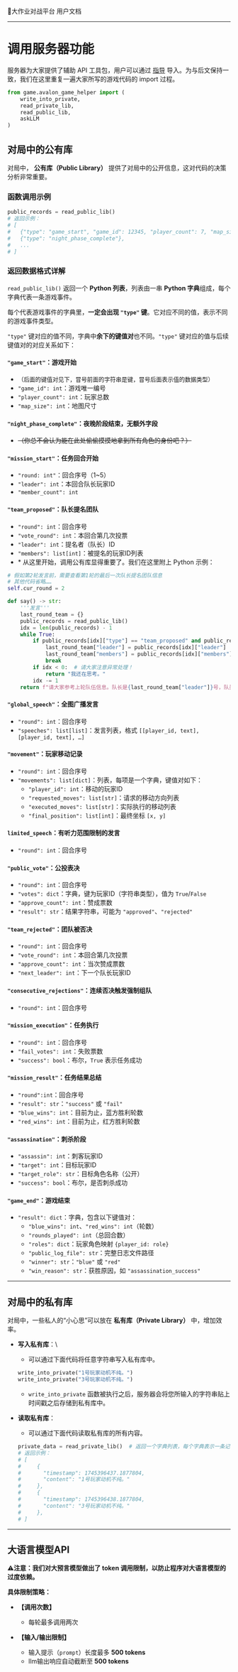 🧭大作业对战平台 用户文档

---

# 调用服务器功能

服务器为大家提供了辅助 API 工具包，用户可以通过 [指导](./code_submission_guide.md#可调用的辅助API) 导入。为与后文保持一致，我们在这里重复一遍大家所写的游戏代码的 import 过程。

```python
from game.avalon_game_helper import (
    write_into_private,
    read_private_lib,
    read_public_lib,
    askLLM
)
```

## 对局中的公有库  

对局中， **公有库（Public Library）** 提供了对局中的公开信息，这对代码的决策分析非常重要。

### 函数调用示例

```python
public_records = read_public_lib()
# 返回示例：
# [
#   {"type": "game_start", "game_id": 12345, "player_count": 7, "map_size": 9},
#   {"type": "night_phase_complete"},
#   ...
# ]
```

### 返回数据格式详解

`read_public_lib()` 返回一个 **Python 列表**，列表由一串 **Python 字典**组成，每个字典代表一条游戏事件。

每个代表游戏事件的字典里，**一定会出现 `"type"` 键**。它对应不同的值，表示不同的游戏事件类型。

`"type"` 键对应的值不同，字典中**余下的键值对**也不同。`"type"` 键对应的值与后续键值对的对应关系如下：

#### **`"game_start"`**：游戏开始
  - <span style="font-size: small;">（后面的键值对见下，冒号前面的字符串是键，冒号后面表示值的数据类型）</span>
  - `"game_id": int`：游戏唯一编号
  - `"player_count": int`：玩家总数
  - `"map_size": int`：地图尺寸

#### **`"night_phase_complete"`**：夜晚阶段结束，无额外字段
  - ~~（你总不会认为能在此处偷偷摸摸地拿到所有角色的身份吧？）~~

#### **`"mission_start"`**：任务回合开始
  - `"round: int"`：回合序号（1~5）
  - `"leader": int`：本回合队长玩家ID
  - `"member_count": int`

#### **`"team_proposed"`**：队长提名团队
  - `"round": int`：回合序号
  - `"vote_round": int`：本回合第几次投票
  - `"leader": int`：提名者（队长）ID
  - `"members": list[int]`：被提名的玩家ID列表
  - \* 从这里开始，调用公有库显得重要了。我们在这里附上 Python 示例：

  ```python
  # 假如第2轮发言前，需要查看第1轮的最后一次队长提名团队信息
  # 其他代码省略……
  self.cur_round = 2

  def say() -> str:
      '''发言'''
      last_round_team = {}
      public_records = read_public_lib()
      idx = len(public_records) - 1
      while True:
          if public_records[idx]["type"] == "team_proposed" and public_records[idx]["round"] == self.cur_round - 1:
              last_round_team["leader"] = public_records[idx]["leader"]
              last_round_team["members"] = public_records[idx]["members"]
              break
          if idx < 0:  # 请大家注意异常处理！
              return "我还在思考。"
          idx -= 1
      return f"请大家参考上轮队伍信息。队长是{last_round_team["leader"]}号，队员是{" ".join(map(str, last_round_team["members"]))}，对比这一轮，说明……"
  ```

#### **`"global_speech"`**：全图广播发言
  - `"round": int`：回合序号
  - `"speeches": list[list]`：发言列表，格式 `[[player_id, text], [player_id, text], …]`

#### **`"movement"`**：玩家移动记录
  - `"round": int`：回合序号
  - `"movements": list[dict]`：列表，每项是一个字典，键值对如下：
    - `"player_id": int`：移动的玩家ID
    - `"requested_moves": list[str]`：请求的移动方向列表
    - `"executed_moves": list[str]`：实际执行的移动列表
    - `"final_position": list[int]`：最终坐标 `[x, y]`

#### **`limited_speech`**：有听力范围限制的发言
  - `"round": int`：回合序号

#### **`"public_vote"`**：公投表决
  - `"round": int`：回合序号
  - `"votes": dict`：字典，键为玩家ID（字符串类型），值为 `True`/`False`
  - `"approve_count": int`：赞成票数
  - `"result": str`：结果字符串，可能为 `"approved"`、`"rejected"`

#### **`"team_rejected"`**：团队被否决
  - `"round": int`：回合序号
  - `"vote_round": int`：本回合第几次投票
  - `"approve_count": int`：当次赞成票数
  - `"next_leader": int`：下一个队长玩家ID

#### **`"consecutive_rejections"`**：连续否决触发强制组队
  - `"round": int`：回合序号

#### **`"mission_execution"`**：任务执行
  - `"round": int`：回合序号
  - `"fail_votes": int`：失败票数
  - `"success": bool`：布尔，`True` 表示任务成功

#### **`"mission_result"`**：任务结果总结
  - `"round":int`：回合序号
  - `"result": str`：`"success"` 或 `"fail"`
  - `"blue_wins": int`：目前为止，蓝方胜利轮数
  - `"red_wins": int`：目前为止，红方胜利轮数

#### **`"assassination"`**：刺杀阶段
  - `"assassin": int`：刺客玩家ID
  - `"target": int`：目标玩家ID
  - `"target_role": str`：目标角色名称（公开）
  - `"success": bool`：布尔，是否刺杀成功

#### **`"game_end"`**：游戏结束
  - `"result": dict`：字典，包含以下键值对：
    - `"blue_wins": int`、`"red_wins": int`（轮数）
    - `"rounds_played": int`（总回合数）
    - `"roles": dict`：玩家角色映射 `{player_id: role}`
    - `"public_log_file": str`：完整日志文件路径
    - `"winner": str`：`"blue"` 或 `"red"`
    - `"win_reason": str`：获胜原因，如 `"assassination_success"`

---

## 对局中的私有库

对局中，一些私人的“小心思”可以放在 **私有库（Private Library）** 中，增加效率。

- **写入私有库**：\

  - 可以通过下面代码将任意字符串写入私有库中。

  ```python
  write_into_private("1号玩家动机不纯。")
  write_into_private("3号玩家动机不纯。")
  ```

  - `write_into_private` 函数被执行之后，服务器会将您所输入的字符串贴上时间戳之后存储到私有库中。

- **读取私有库**：

  - 可以通过下面代码读取私有库的所有内容。

  ```python
  private_data = read_private_lib()  # 返回一个字典列表，每个字典表示一条记录。
  # 返回示例：
  # [
  #     {
  #       "timestamp": 1745396437.1877804,
  #       "content": "1号玩家动机不纯。"
  #     },
  #     {
  #       "timestamp": 1745396438.1877804,
  #       "content": "3号玩家动机不纯。"
  #     },
  # ]
  ```

---

## 大语言模型API

⚠️**注意：我们对大预言模型做出了 token 调用限制，以防止程序对大语言模型的过度依赖。**

**具体限制策略：**

- **【调用次数】**
  - 每轮最多调用两次  

- **【输入/输出限制】**
  - 输入提示（`prompt`）长度最多 **500 tokens** 
  - llm输出响应自动截断至 **500 tokens** 

